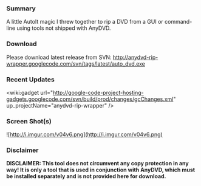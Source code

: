### Summary ###
A little AutoIt magic I threw together to rip a DVD from a GUI or command-line using tools not shipped with AnyDVD.

### Download ###
Please download latest release from SVN:
http://anydvd-rip-wrapper.googlecode.com/svn/tags/latest/auto_dvd.exe

### Recent Updates ###
<wiki:gadget url="http://google-code-project-hosting-gadgets.googlecode.com/svn/build/prod/changes/gcChanges.xml" up\_projectName="anydvd-rip-wrapper" />

### Screen Shot(s) ###
![http://i.imgur.com/v04v6.png](http://i.imgur.com/v04v6.png)

### Disclaimer ###
**DISCLAIMER: This tool does not circumvent any copy protection in any way! It is only a tool that is used in conjunction with AnyDVD, which must be installed separately and is not provided here for download.**